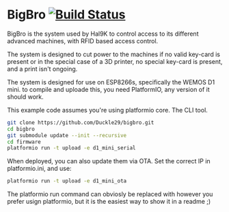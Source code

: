 # BigBro [![Build Status](https://api.travis-ci.org/Hal9k-dk/bigbro.svg?branch=platformio)](https://travis-ci.org/Hal9k-dk/bigbro)

BigBro is the system used by Hal9K to control access to its different advanced
machines, with RFID based access control.

The system is designed to cut power to the machines if no valid key-card is present
or in the special case of a 3D printer, no special key-card is present, 
and a print isn't ongoing.

The system is designed for use on ESP8266s, specifically the WEMOS D1 mini.
to compile and uploade this, you need PlatformIO, any version of it should work.

This example code assumes you're using platformio core. The CLI tool.

```bash
git clone https://github.com/Duckle29/bigbro.git
cd bigbro
git submodule update --init --recursive
cd firmware
platformio run -t upload -e d1_mini_serial
```

When deployed, you can also update them via OTA. Set the correct IP in platformio.ini, and use:

```bash
platformio run -t upload -e d1_mini_ota
```

The platformio run command can obviosly be replaced with however you prefer usign platformio,
but it is the easiest way to show it in a readme ;)

